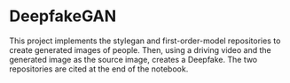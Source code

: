 # DeepfakeGAN
This project implements the stylegan and first-order-model repositories to create generated images of people. Then, using a driving video and the generated image as the source image, creates a Deepfake. The two repositories are cited at the end of the notebook.
